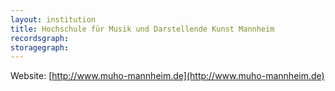 ```yaml
---
layout: institution
title: Hochschule für Musik und Darstellende Kunst Mannheim
recordsgraph: 
storagegraph: 
---
```


Website: [http://www.muho-mannheim.de](http://www.muho-mannheim.de)
